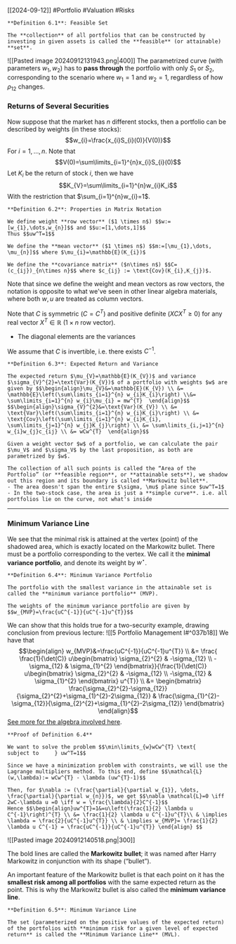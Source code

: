 [[2024-09-12]] #Portfolio #Valuation #Risks 

```ad-important
**Definition 6.1**: Feasible Set

The **collection** of all portfolios that can be constructed by investing in given assets is called the **feasible** (or attainable) **set**.
```

![[Pasted image 20240912131943.png|400]]
The parametrized curve (with parameters $w_{1},w_2$) has to **pass through** the portfolio with only $S_1$ or $S_2$, corresponding to the scenario where $w_{1}=1$ and $w_{2}=1$, regardless of how $\rho_{12}$ changes.

### Returns of Several Securities
Now suppose that the market has $n$ different stocks, then a portfolio can be described by weights (in these stocks): $$w_{i}=\frac{x_{i}S_{i}(0)}{V(0)}$$
For $i=1,\dots, n$. Note that $$V(0)=\sum\limits_{i=1}^{n}x_{i}S_{i}(0)$$
Let $K_i$ be the return of stock $i$, then we have $$K_{V}=\sum\limits_{i=1}^{n}w_{i}K_i$$
With the restriction that $\sum_{i=1}^{n}w_{i}=1$.

```ad-important
**Definition 6.2**: Properties in Matrix Notation

We define weight **row vector** ($1 \times n$) $$w:=[w_{1},\dots,w_{n}]$$ and $$u:=[1,\dots,1]$$
Thus $$uw^T=1$$

We define the **mean vector** ($1 \times n$) $$m:=[\mu_{1},\dots, \mu_{n}]$$ where $\mu_{i}=\mathbb{E}(K_{i})$

We define the **covariance matrix** ($n\times n$) $$C=(c_{ij})_{n\times n}$$ where $c_{ij} := \text{Cov}(K_{i},K_{j})$.
```

Note that since we define the weight and mean vectors as row vectors, the notation is opposite to what we've seen in other linear algebra materials, where both $w,u$ are treated as column vectors.

Note that $C$ is symmetric ($C=C^T$) and positive definite ($XCX^{T}\ge 0$) for any real vector $X^{T}\in  \mathbb{R}$ ($1 \times n$ row vector). 
- The diagonal elements are the variances

We assume that $C$ is invertible, i.e. there exists $C^{-1}$.

```ad-important
**Definition 6.3**: Expected Return and Variance 

The expected return $\mu_{V}=\mathbb{E}(K_{V})$ and variance $\sigma_{V}^{2}=\text{Var}(K_{V})$ of a portfolio with weights $w$ are given by $$\begin{align}\mu_{V}&=\mathbb{E}(K_{V}) \\ &= \mathbb{E}\left(\sum\limits_{i=1}^{n} w_{i}K_{i}\right) \\&= \sum\limits_{i=1}^{n} w_{i}\mu_{i} = mw^{T}  \end{align}$$ 
$$\begin{align}\sigma_{V}^{2}&=\text{Var}(K_{V}) \\ &= \text{Var}\left(\sum\limits_{i=1}^{n} w_{i}K_{i}\right) \\ &= \text{Cov}\left(\sum\limits_{i=1}^{n} w_{i}K_{i}, \sum\limits_{j=1}^{n} w_{j}K_{j}\right) \\ &= \sum\limits_{i,j=1}^{n} w_{i}w_{j}c_{ij} \\ &= wCw^{T}  \end{align}$$
```

```ad-note
Given a weight vector $w$ of a portfolio, we can calculate the pair $\mu_V$ and $\sigma_V$ by the last proposition, as both are parametrized by $w$.

The collection of all such points is called the “Area of the Portfolio” (or **feasible region**, or **attainable sets**), we shadow out this region and its boundary is called **Markowitz bullet**.
- The area doesn't span the entire $\sigma, \mu$ plane since $uw^T=1$
- In the two-stock case, the area is just a **simple curve**. i.e. all portfolios lie on the curve, not what's inside
```

---
### Minimum Variance Line
We see that the minimal risk is attained at the vertex (point) of the shadowed area, which is exactly located on the Markowitz bullet. There must be a portfolio corresponding to the vertex. We call it the **minimal variance portfolio**, and denote its weight by $w^\star$.

```ad-important
**Definition 6.4**: Minimum Variance Portfolio

The portfolio with the smallest variance in the attainable set is called the **minimum variance portfolio** (MVP).

The weights of the minimum variance portfolio are given by $$w_{MVP}=\frac{uC^{-1}}{uC^{-1}u^{T}}$$
```

We can show that this holds true for a two-security example, drawing conclusion from previous lecture:  ![[5 Portfolio Management I#^037b18]]
We have that $$\begin{align} w_{MVP}&=\frac{uC^{-1}}{uC^{-1}u^{T}} \\ &= \frac{ \frac{1}{\det(C)} u\begin{bmatrix} \sigma_{2}^{2} & -\sigma_{12} \\ -\sigma_{12} & \sigma_{1}^{2} \end{bmatrix}}{\frac{1}{\det(C)} u\begin{bmatrix} \sigma_{2}^{2} & -\sigma_{12} \\ -\sigma_{12} & \sigma_{1}^{2} \end{bmatrix} u^{T}} \\ &= \begin{bmatrix} \frac{\sigma_{2}^{2}-\sigma_{12}}{\sigma_{2}^{2}+\sigma_{1}^{2}-2\sigma_{12}} &  \frac{\sigma_{1}^{2}-\sigma_{12}}{\sigma_{2}^{2}+\sigma_{1}^{2}-2\sigma_{12}} \end{bmatrix} \end{align}$$
[See more for the algebra involved here](https://www.cs.rochester.edu/u/brown/Crypto/assts/projects/adj.html).

```ad-note
**Proof of Definition 6.4**

We want to solve the problem $$\min\limits_{w}wCw^{T} \text{	 subject to 	} uw^T=1$$

Since we have a minimization problem with constraints, we will use the Lagrange multipliers method. To this end, define $$\mathcal{L}(w,\lambda):= wCw^{T} - \lambda (uw^{T}-1)$$

Then, for $\nabla := (\frac{\partial}{\partial w_{1}}, \dots, \frac{\partial}{\partial w_{n}})$, we get $$\nabla \mathcal{L}=0 \iff 2wC-\lambda u =0 \iff w = \frac{\lambda}{2}C^{-1}$$
Hence $$\begin{align}uw^{T}=1&=u\left(\frac{1}{2} \lambda u C^{-1}\right)^{T} \\ &= \frac{1}{2} \lambda u C^{-1}u^{T}\\ & \implies \lambda = \frac{2}{uC^{-1}u^{T}} \\ & \implies w_{MVP}= \frac{1}{2} \lambda u C^{-1} = \frac{uC^{-1}}{uC^{-1}u^{T}} \end{align} $$
```

![[Pasted image 20240912140518.png|300]]

The bold lines are called the **Markowitz bullet**; it was named after Harry Markowitz in conjunction with its shape (“bullet”).  

An important feature of the Markowitz bullet is that each point on it has the **smallest risk among all portfolios** with the same expected return as the point. This is why the Markowitz bullet is also called the **minimum variance line**.

```ad-important
**Definition 6.5**: Minimum Variance Line

The set (parameterized on the positive values of the expected return) of the portfolios with **minimum risk for a given level of expected return** is called the **Minimum Variance Line** (MVL).
```


